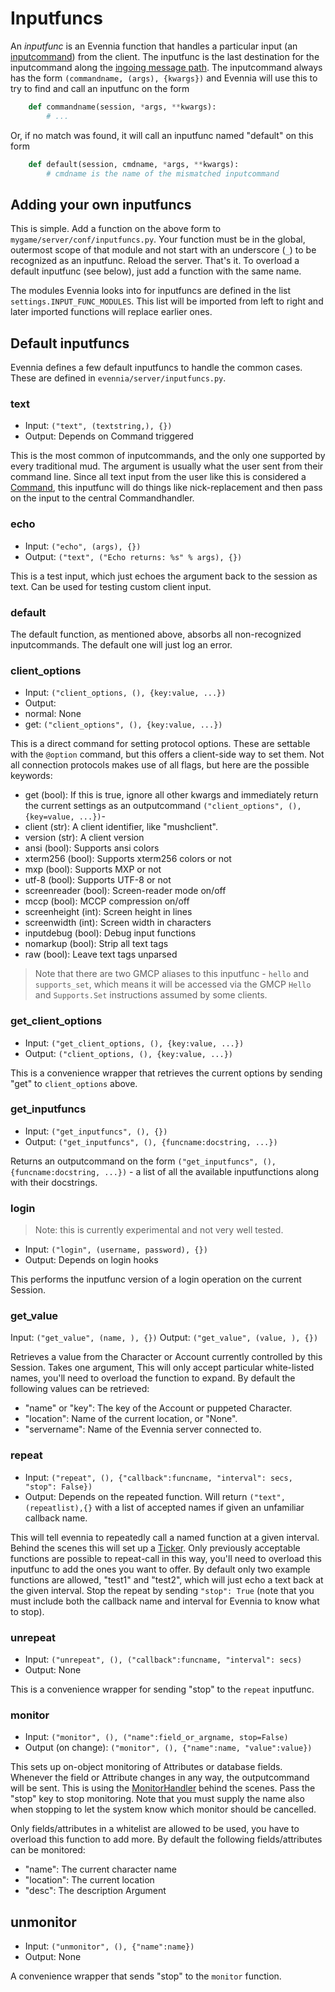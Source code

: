 # Inputfuncs


An *inputfunc* is an Evennia function that handles a particular input (an [inputcommand](./OOB)) from
the client. The inputfunc is the last destination for the inputcommand along the [ingoing message
path](Messagepath#the-ingoing-message-path). The inputcommand always has the form `(commandname,
(args), {kwargs})` and Evennia will use this to try to find and call an inputfunc on the form

```python
    def commandname(session, *args, **kwargs):
        # ...

```
Or, if no match was found, it will call an inputfunc named "default" on this form

```python
    def default(session, cmdname, *args, **kwargs):
        # cmdname is the name of the mismatched inputcommand

```

## Adding your own inputfuncs

This is simple. Add a function on the above form to `mygame/server/conf/inputfuncs.py`. Your
function must be in the global, outermost scope of that module and not start with an underscore
(`_`) to be recognized as an inputfunc.  Reload the server. That's it. To overload a default
inputfunc (see below), just add a function with the same name.

The modules Evennia looks into for inputfuncs are defined in the list `settings.INPUT_FUNC_MODULES`.
This list will be imported from left to right and later imported functions will replace earlier
ones.

## Default inputfuncs

Evennia defines a few default inputfuncs to handle the common cases. These are defined in
`evennia/server/inputfuncs.py`.

### text

 - Input: `("text", (textstring,), {})`
 - Output: Depends on Command triggered

This is the most common of inputcommands, and the only one supported by every traditional mud. The
argument is usually what the user sent from their command line. Since all text input from the user
like this is considered a [Command](./Commands), this inputfunc will do things like nick-replacement
and then pass on the input to the central Commandhandler.

### echo

 - Input: `("echo", (args), {})`
 - Output: `("text", ("Echo returns: %s" % args), {})`

This is a test input, which just echoes the argument back to the session as text. Can be used for
testing custom client input.

### default

The default function, as mentioned above, absorbs all non-recognized inputcommands. The default one
will just log an error.

### client_options

 - Input: `("client_options, (), {key:value, ...})`
 - Output:
  - normal: None
  - get: `("client_options", (), {key:value, ...})`

This is a direct command for setting protocol options. These are settable with the `@option`
command, but this offers a client-side way to set them. Not all connection protocols makes use of
all flags, but here are the possible keywords:

 - get (bool): If this is true, ignore all other kwargs and immediately return the current settings
as an outputcommand `("client_options", (), {key=value, ...})`-
 - client (str): A client identifier, like "mushclient".
 - version (str): A client version
 - ansi (bool): Supports ansi colors
 - xterm256 (bool): Supports xterm256 colors or not
 - mxp (bool): Supports MXP or not
 - utf-8 (bool): Supports UTF-8 or not
 - screenreader (bool): Screen-reader mode on/off
 - mccp (bool): MCCP compression on/off
 - screenheight (int): Screen height in lines
 - screenwidth (int): Screen width in characters
 - inputdebug (bool): Debug input functions
 - nomarkup (bool): Strip all text tags
 - raw (bool): Leave text tags unparsed

> Note that there are two GMCP aliases to this inputfunc - `hello` and `supports_set`, which means
it will be accessed via the GMCP `Hello` and `Supports.Set` instructions assumed by some clients.

### get_client_options

 - Input: `("get_client_options, (), {key:value, ...})`
 - Output: `("client_options, (), {key:value, ...})`

This is a convenience wrapper that retrieves the current options by sending "get" to
`client_options` above.

### get_inputfuncs

- Input: `("get_inputfuncs", (), {})`
- Output: `("get_inputfuncs", (), {funcname:docstring, ...})`
 
Returns an outputcommand on the form `("get_inputfuncs", (), {funcname:docstring, ...})` - a list of
all the available inputfunctions along with their docstrings.

### login

> Note: this is currently experimental and not very well tested.

 - Input: `("login", (username, password), {})`
 - Output: Depends on login hooks

This performs the inputfunc version of a login operation on the current Session.

### get_value

Input: `("get_value", (name, ), {})`
Output: `("get_value", (value, ), {})`

Retrieves a value from the Character or Account currently controlled by this Session. Takes one
argument, This will only accept particular white-listed names, you'll need to overload the function
to expand. By default the following values can be retrieved:

 - "name" or "key": The key of the Account or puppeted Character.
 - "location": Name of the current location, or "None".
 - "servername": Name of the Evennia server connected to.

### repeat

 - Input: `("repeat", (), {"callback":funcname,
                       "interval": secs, "stop": False})`
 - Output: Depends on the repeated function. Will return `("text", (repeatlist),{}` with a list of
accepted names if given an unfamiliar callback name.

This will tell evennia to repeatedly call a named function at a given interval. Behind the scenes
this will set up a [Ticker](./TickerHandler). Only previously acceptable functions are possible to
repeat-call in this way, you'll need to overload this inputfunc to add the ones you want to offer.
By default only two example functions are allowed, "test1" and "test2", which will just echo a text
back at the given interval. Stop the repeat by sending `"stop": True` (note that you must include
both the callback name and interval for Evennia to know what to stop).

### unrepeat

 - Input: `("unrepeat", (), ("callback":funcname,
                             "interval": secs)`
 - Output: None

This is a convenience wrapper for sending "stop" to the `repeat` inputfunc.

### monitor

 - Input: `("monitor", (), ("name":field_or_argname, stop=False)`
 - Output (on change): `("monitor", (), {"name":name, "value":value})`

This sets up on-object monitoring of Attributes or database fields. Whenever the field or Attribute
changes in any way, the outputcommand will be sent. This is using the
[MonitorHandler](./MonitorHandler) behind the scenes. Pass the "stop" key to stop monitoring. Note
that you must supply the name also when stopping to let the system know which monitor should be
cancelled.

Only fields/attributes in a whitelist are allowed to be used, you have to overload this function to
add more. By default the following fields/attributes can be monitored:

 - "name": The current character name
 - "location": The current location
 - "desc": The description Argument

## unmonitor

 - Input: `("unmonitor", (), {"name":name})`
 - Output: None

A convenience wrapper that sends "stop" to the `monitor` function.